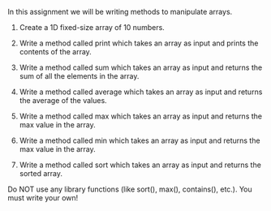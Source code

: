 In this assignment we will be writing methods to manipulate arrays.

1. Create a 1D fixed-size array of 10 numbers.

2. Write a method called print which takes an array as input and prints the contents of the array.

3. Write a method called sum which takes an array as input and returns the sum of all the elements in the array.

4. Write a method called average which takes an array as input and returns the average of the values.

5. Write a method called max which takes an array as input and returns the max value in the array.

6. Write a method called min which takes an array as input and returns the max value in the array.

7. Write a method called sort which takes an array as input and returns the sorted array.

Do NOT use any library functions (like sort(), max(), contains(), etc.). You must write your own!
